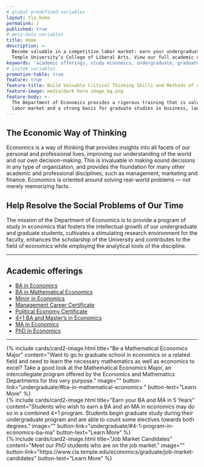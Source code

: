 ```yaml
---
# global predefined variables
layout: tla_home
permalink: /
published: true
# meta-data variables
title: Home
description: >-
  Become valuable in a competitive labor market: earn your undergraduate or graduate degree in Economics at
  Temple University’s College of Liberal Arts. View our full academic offerings to study economics here.
keywords: 'academic offerings, study economics, undergraduate, graduate'
# custom variables
promotion-table: true
feature: true
feature-title: Build Valuable Critical Thinking Skills and Methods of Analysis
feature-image: media/dark hero image_bg.png
feature-body: >-
  The Department of Economics provides a rigorous training that is valuable in the competitive
  labor market and a strong basis for graduate studies in business, law and the social sciences.
---
```

## The Economic Way of Thinking
Economics is a way of thinking that provides insights into all facets of our personal and professional lives, improving our understanding of the world and our own decision-making. This is invaluable in making sound decisions in any type of organization, and provides the foundation for many other academic and professional disciplines, such as management, marketing and finance. Economics is oriented around solving real-world problems — not merely memorizing facts.  

## Help Resolve the Social Problems of Our Time
The mission of the Department of Economics is to provide a program of study in economics that fosters the intellectual growth of our undergraduate and graduate students, cultivates a stimulating research environment for the faculty, enhances the scholarship of the University and contributes to the field of economics while employing the analytical tools of the discipline.

___

## Academic offerings

 - [BA in Economics](http://bulletin.temple.edu/undergraduate/liberal-arts/economics/ba-economics/)
 - [BA in Mathematical Economics](http://bulletin.temple.edu/undergraduate/liberal-arts/economics/ba-mathematical-economics/)
 - [Minor in Economics](http://bulletin.temple.edu/undergraduate/liberal-arts/economics/minor-economics/)
 - [Management Career Certificate](http://bulletin.temple.edu/undergraduate/liberal-arts/certificate-programs/certificate-management-career/)
 - [Political Economy Certificate](http://bulletin.temple.edu/undergraduate/liberal-arts/certificate-programs/certificate-political-economy/)
 - [4+1 BA and Master’s in Economics](https://develop.cla.temple.edu/economics/undergraduate/#41-program-in-economics-bama)
 - [MA in Economics](http://bulletin.temple.edu/graduate/scd/cla/economics-ma/)
 - [PhD in Economics](http://bulletin.temple.edu/graduate/scd/cla/economics-phd/)

 ___

<div class="row row-wide">
  <div class="col m12 l4">{% include cards/card2-image.html
    title="Be a Mathematical Economics Major"
    content="Want to go to graduate school in economics or a related field and need to learn the necessary mathematics as well as economics to excel? Take a good look at the Mathematical Economics Major, an intercollegiate program offered by the Economics and Mathematics Departments for this very purpose."
    image=""
    button-link="undergraduate/#ba-in-mathematical-economics "
    button-text="Learn More" %}
  </div>
  <div class="row row-wide">
    <div class="col m12 l4">{% include cards/card2-image.html
      title="Earn your BA and MA in 5 Years"
      content="Students who wish to earn a BA and an MA in economics may do so in a combined 4+1 program. Students begin graduate study during their undergraduate program and are able to count some electives towards both degrees."
      image=""
      button-link="undergraduate/#4-1-program-in-economics-ba-ma"
      button-text="Learn More" %}
    </div>
    <div class="row row-wide">
      <div class="col m12 l4">{% include cards/card2-image.html
        title="Job Market Candidates"
        content="Meet our PhD students who are on the job market."
        image=""
        button-link="https://www.cla.temple.edu/economics/graduate/job-market-candidates"
        button-text="Learn More" %}
      </div>
</div>
